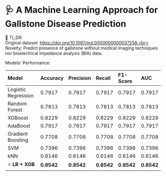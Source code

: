 # 🩺 A Machine Learning Approach for Gallstone Disease Prediction
👀 TL;DR<br>
Original dataset: https://doi.org/10.1097/md.0000000000037258.<br>
Novelty: Predict presence of gallstone without medical imaging techniques nor bioelectrical impedance analysis (BIA) data.

Models' Performance:

| Model               | Accuracy | Precision | Recall | F1-Score | AUC |
| :------------------ | :------- | :-------------------- | :----------------- | :------------------- | :-------- |
| Logistic Regression | 0.7917   | 0.7917                | 0.7917             | 0.7917               | 0.7917    |
| Random Forest       | 0.7813   | 0.7813                | 0.7813             | 0.7813               | 0.7813    |
| XGBoost             | 0.8229   | 0.8229                | 0.8229             | 0.8229               | 0.8229    |
| AdaBoost            | 0.7917   | 0.7917                | 0.7917             | 0.7917               | 0.7917    |
| Gradient Boosting   | 0.7708   | 0.7708                | 0.7708             | 0.7708               | 0.7708    |
| SVM                 | 0.7396   | 0.7396                | 0.7396             | 0.7396               | 0.7396    |
| kNN                 | 0.6146   | 0.6146                | 0.6146             | 0.6146               | 0.6146    |
| ⭐ **LR + XGB** | **0.8542** | **0.8542** | **0.8542** | **0.8542** | **0.8542**|
